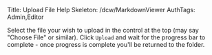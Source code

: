 Title: Upload File Help
Skeleton: /dcw/MarkdownViewer
AuthTags: Admin,Editor

Select the file your wish to upload in the control at the top (may say "Choose File" or similar).  Click `Upload` and wait for the progress bar to complete - once progress is complete you'll be returned to the folder.

